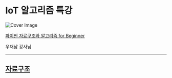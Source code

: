 # IoT 알고리즘 특강

![Cover Image](https://image.aladin.co.kr/product/26245/24/cover500/k572738386_1.jpg)

[파이썬 자료구조와 알고리즘 for Beginner](https://www.aladin.co.kr/shop/wproduct.aspx?ItemId=262452465)

우재남 강사님

---

## [자료구조](DataStructure)
